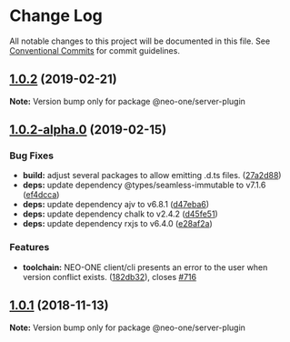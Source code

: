 # Change Log

All notable changes to this project will be documented in this file.
See [Conventional Commits](https://conventionalcommits.org) for commit guidelines.

## [1.0.2](https://github.com/neo-one-suite/neo-one/compare/@neo-one/server-plugin@1.0.2-alpha.0...@neo-one/server-plugin@1.0.2) (2019-02-21)

**Note:** Version bump only for package @neo-one/server-plugin





## [1.0.2-alpha.0](https://github.com/neo-one-suite/neo-one/compare/@neo-one/server-plugin@1.0.1...@neo-one/server-plugin@1.0.2-alpha.0) (2019-02-15)


### Bug Fixes

* **build:** adjust several packages to allow emitting .d.ts files. ([27a2d88](https://github.com/neo-one-suite/neo-one/commit/27a2d88))
* **deps:** update dependency @types/seamless-immutable to v7.1.6 ([ef4dcca](https://github.com/neo-one-suite/neo-one/commit/ef4dcca))
* **deps:** update dependency ajv to v6.8.1 ([d47eba6](https://github.com/neo-one-suite/neo-one/commit/d47eba6))
* **deps:** update dependency chalk to v2.4.2 ([d45fe51](https://github.com/neo-one-suite/neo-one/commit/d45fe51))
* **deps:** update dependency rxjs to v6.4.0 ([e28af2a](https://github.com/neo-one-suite/neo-one/commit/e28af2a))


### Features

* **toolchain:** NEO-ONE client/cli presents an error to the user when version conflict exists. ([182db32](https://github.com/neo-one-suite/neo-one/commit/182db32)), closes [#716](https://github.com/neo-one-suite/neo-one/issues/716)





## [1.0.1](https://github.com/neo-one-suite/neo-one/compare/@neo-one/server-plugin@1.0.0...@neo-one/server-plugin@1.0.1) (2018-11-13)

**Note:** Version bump only for package @neo-one/server-plugin
